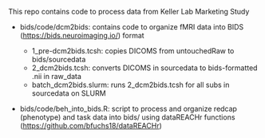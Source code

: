 This repo contains code to process data from Keller Lab Marketing Study

- bids/code/dcm2bids: contains code to organize fMRI data into BIDS (https://bids.neuroimaging.io/) format
  - 1_pre-dcm2bids.tcsh: copies DICOMS from untouchedRaw to bids/sourcedata
  - 2_dcm2bids.tcsh: converts DICOMS in sourcedata to bids-formatted .nii in raw_data
  - batch_dcm2bids.slurm: runs 2_dcm2bids.tcsh for all subs in sourcedata on SLURM

- bids/code/beh_into_bids.R: script to process and organize redcap (phenotype) and task data into bids/ using dataREACHr functions (https://github.com/bfuchs18/dataREACHr)
